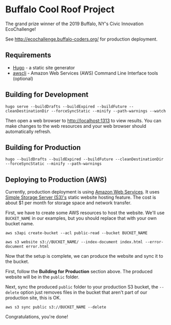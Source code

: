 # Buffalo Cool Roof Project

The grand prize winner of the 2019 Buffalo, NY's Civic Innovation EcoChallenge!

See http://ecochallenge.buffalo-coders.org/ for production deployment.

## Requirements

 * [Hugo](https://gohugo.io/) - a static site generator
 * [awscli](https://aws.amazon.com/cli/) - Amazon Web Services (AWS) Command Line Interface tools (optional)

## Building for Development

```shell
hugo serve --buildDrafts --buildExpired --buildFuture --cleanDestinationDir --forceSyncStatic --minify --path-warnings --watch
```

Then open a web browser to [http://localhost:1313](http://localhost:1313) to view results. You can make changes to the web resources and your web browser should automatically refresh.

## Building for Production

```shell
hugo --buildDrafts --buildExpired --buildFuture --cleanDestinationDir --forceSyncStatic --minify --path-warnings
```

## Deploying to Production (AWS)

Currently, production deployment is using [Amazon Web Services](https://aws.amazon.com/). It uses [Simple Storage Server (S3)'s](https://aws.amazon.com/s3/) static website hosting feature. The cost is about $1 per month for storage space and network transfer.

First, we have to create some AWS resources to host the website. We'll use `BUCKET_NAME` in our examples, but you should replace that with your own bucket name.

```shell
aws s3api create-bucket --acl public-read --bucket BUCKET_NAME

aws s3 website s3://BUCKET_NAME/ --index-document index.html --error-document error.html
```

Now that the setup is complete, we can produce the website and sync it to the bucket.

First, follow the **Building for Production** section above. The produced website will be in the `public` folder.

Next, sync the produced `public` folder to your production S3 bucket, the `--delete` option just removes files in the bucket that aren't part of our production site, this is OK.

```shell
aws s3 sync public s3://BUCKET_NAME --delete
```

Congratulations, you're done!
